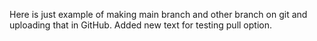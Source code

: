 Here is just example of making main branch and other branch on git and uploading that in GitHub.
Added new text for testing pull option.
